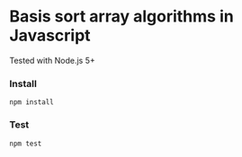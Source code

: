 # Basis sort array algorithms in Javascript

Tested with Node.js 5+
### Install
```
npm install
```

### Test
```
npm test
```
